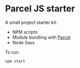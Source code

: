 # Parcel JS starter

A small project starter kit.

- NPM scripts
- Module bundling with [Parcel](https://parceljs.org/)
- Node Sass

To run:

```
npm start
```
